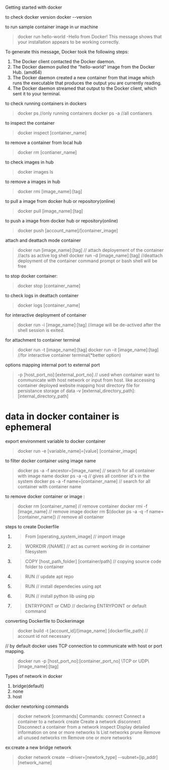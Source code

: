 Getting started with docker 

to check docker version
docker --version

to run sample container image in ur machine 
> docker run hello-world
-Hello from Docker!
This message shows that your installation appears to be working correctly.

To generate this message, Docker took the following steps:  
 1. The Docker client contacted the Docker daemon.
 2. The Docker daemon pulled the "hello-world" image from the Docker Hub.
    (amd64)
 3. The Docker daemon created a new container from that image which runs the
    executable that produces the output you are currently reading.
 4. The Docker daemon streamed that output to the Docker client, which sent it
    to your terminal.

to check running containers in dockers
 > docker ps //only running containers
 > docker ps -a //all contianers

to inspect the container 
>docker inspect [container_name]


to remove a container from local hub
> docker rm [contianer_name]

to check images in hub
> docker images ls

to remove a images in hub
> docker rmi [image_name]:[tag]

to pull a image from docker hub or repository(online)
> docker pull [image_name]:[tag]

to push a image from docker hub or repository(online)
> docker push [account_name]/[container_image]

attach and deattach mode container
> docker run [image_name]:[tag] // attach deployement of the container  //acts as active log shell
> docker run -d [image_name]:[tag] //deattach deployment of the container command prompt or bash shell will be free

to stop docker container:
> docker stop [container_name]

to check logs in deattach container 
>docker logs [container_name]

for interactive deployment of container 
> docker run -i [image_name]:[tag]  //image will be de-actived after the shell session is exited.

for attachment to container terminal
> docker run -t [image_name]:[tag]
> docker run -it [image_name]:[tag]  //for interactive container terminal(*better option)

options
mapping internal port to external port
> -p  [host_port_no]:[external_port_no] // used when container want to communicate with host network or input from host. like accessing container deployed website
mapping host directory file for persistance storage of data
> -v  [external_directory_path]:[internal_directory_path]  

# data in docker container is ephemeral 

export environment variable to docker container
> docker run -e [variable_name]=[value]  [container_image]

to filter docker container using image name
> docker ps -a -f ancestor=[image_name] // search for all container with image name
> docker ps -a -q   // gives all continer id's in the system
> docker ps -a  -f name=[container_name] // search for all container with container name

to remove docker container or image :
> docker rm [container_name] // remove container
> docker rmi -f [image_name] // remove image
> docker rm $(docker ps -a -q -f name=[container_name]) // remove all container



steps to create Dockerfile 
1. > From [operating_system_image]      // import image
2. > WORKDIR /[NAME] // act as current working dir in container filesystem
3. > COPY [host_path_folder] [container/path]    // copying source code  folder to container
4. > RUN              // update apt repo
5. > RUN              // install dependecies using apt
6. > RUN              // install python lib using pip
7. > ENTRYPOINT or CMD       // declaring ENTRYPOINT or default command

converting Dockerfile to Dockerimage
>docker build -t [account_id]/[image_name] [dockerfile_path] // account id not necessary 



// by default docker uses TCP connection to communicate with host or port mapping.
> docker run -p [host_port_no]:[container_port_no] \TCP or UDP\ [image_name]:[tag] 

Types of network in docker 
1. bridge(default)
2. none
3. host

docker newtorking commands
> docker  network [commands]
> Commands:
>  connect     Connect a container to a network
>  create      Create a network
>  disconnect  Disconnect a container from a network
>  inspect     Display detailed information on one or more networks
>  ls          List networks
>  prune       Remove all unused networks
>  rm          Remove one or more networks

ex:create a new bridge network
> docker network create  --driver=[newtork_type]  --subnet=[ip_addr] [network_name]



